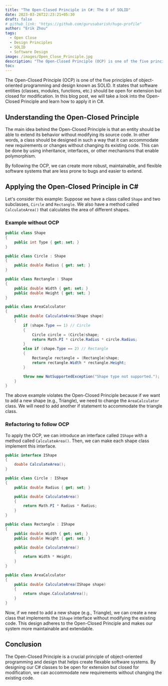 ```yaml
---
title: "The Open-Closed Principle in C#: The O of SOLID"
date: 2023-03-26T22:23:21+05:30
draft: false
# github_link: "https://github.com/gurusabarish/hugo-profile"
author: "Erik Zhou"
tags:
  - Open Close
  - Design Principles
  - SOLID
  - Software Design
image: /images/Open_Close_Principle.jpg
description: "The Open-Closed Principle (OCP) is one of the five principles of object-oriented programming and design known as SOLID. It states that software entities (classes, modules, functions, etc.) should be open for extension but closed for modification. In this blog post, we will dive deep into the Open-Closed Principle and learn how to apply it in C#."
toc:
---
```


The Open-Closed Principle (OCP) is one of the five principles of object-oriented programming and design known as SOLID. It states that software entities (classes, modules, functions, etc.) should be open for extension but closed for modification. In this blog post, we will take a look into the Open-Closed Principle and learn how to apply it in C#.

## Understanding the Open-Closed Principle

The main idea behind the Open-Closed Principle is that an entity should be able to extend its behavior without modifying its source code. In other words, a class should be designed in such a way that it can accommodate new requirements or changes without changing its existing code. This can be done by using inheritance, interfaces, or other mechanisms that enable polymorphism.

By following the OCP, we can create more robust, maintainable, and flexible software systems that are less prone to bugs and easier to extend.

## Applying the Open-Closed Principle in C#

Let's consider this example: Suppose we have a class called `Shape` and two subclasses, `Circle` and `Rectangle`. We also have a method called `CalculateArea()` that calculates the area of different shapes.

### Example without OCP

```csharp
public class Shape
{
    public int Type { get; set; }
}

public class Circle : Shape
{
    public double Radius { get; set; }
}

public class Rectangle : Shape
{
    public double Width { get; set; }
    public double Height { get; set; }
}

public class AreaCalculator
{
    public double CalculateArea(Shape shape)
    {
        if (shape.Type == 1) // Circle
        {
            Circle circle = (Circle)shape;
            return Math.PI * circle.Radius * circle.Radius;
        }
        else if (shape.Type == 2) // Rectangle
        {
            Rectangle rectangle = (Rectangle)shape;
            return rectangle.Width * rectangle.Height;
        }

        throw new NotSupportedException("Shape type not supported.");
    }
}
```

The above example violates the Open-Closed Principle because if we want to add a new shape (e.g., Triangle), we need to change the `AreaCalculator` class. We will need to add another if statement to accommodate the triangle class.

### Refactoring to follow OCP

To apply the OCP, we can introduce an interface called `IShape` with a method called `CalculateArea()`. Then, we can make each shape class implement this interface.

```csharp
public interface IShape
{
    double CalculateArea();
}

public class Circle : IShape
{
    public double Radius { get; set; }

    public double CalculateArea()
    {
        return Math.PI * Radius * Radius;
    }
}

public class Rectangle : IShape
{
    public double Width { get; set; }
    public double Height { get; set; }

    public double CalculateArea()
    {
        return Width * Height;
    }
}

public class AreaCalculator
{
    public double CalculateArea(IShape shape)
    {
        return shape.CalculateArea();
    }
}
```
Now, if we need to add a new shape (e.g., Triangle), we can create a new class that implements the `IShape` interface without modifying the existing code. This design adheres to the Open-Closed Principle and makes our system more maintainable and extendable.

## Conclusion

The Open-Closed Principle is a crucial principle of object-oriented programming and design that helps create flexable software systems. By designing our C# classes to be open for extension but closed for modification, we can accommodate new requirements without changing the existing code.